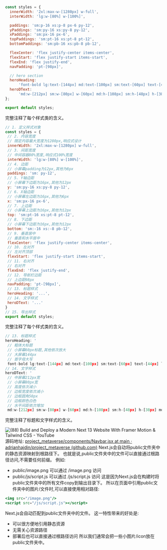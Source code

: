 
```js
const styles = {
  innerWidth: '2xl:max-w-[1280px] w-full',
  interWidth: 'lg:w-[80%] w-[100%]',

  paddings: 'sm:p-16 xs:p-8 px-6 py-12',
  yPaddings: 'sm:py-16 xs:py-8 py-12',
  xPaddings: 'sm:px-16 px-6',
  topPaddings: 'sm:pt-16 xs:pt-8 pt-12',
  bottomPaddings: 'sm:pb-16 xs:pb-8 pb-12',

  flexCenter: 'flex justify-center items-center',
  flexStart: 'flex justify-start items-start',
  flexEnd: 'flex justify-end',
  navPadding: 'pt-[98px]',

  // hero section
  heroHeading:
      'font-bold lg:text-[144px] md:text-[100px] sm:text-[60px] text-[44px] lg:leading-[158.4px] md:leading-[114.4px] sm:leading-[74.4px] leading-[64.4px] uppercase text-white',
  heroDText:
      'md:w-[212px] sm:w-[80px] w-[60px] md:h-[108px] sm:h-[48px] h-[38px] md:border-[18px] border-[9px] rounded-r-[50px] border-white sm:mx-2 mx-[6px]',
};

export default styles;
```
完整注释了每个样式类的含义。

 ```js
// 1. 定义样式对象
const styles = {
  // 2. 内容宽度
  // 限定内容最大宽度为1280px,响应式设计
  innerWidth: '2xl:max-w-[1280px] w-full',   
  // 3. 间距宽度
  // 中间容器80%宽度,响应式100%宽度  
  interWidth: 'lg:w-[80%] w-[100%]',
  // 4. 边距
  // 小屏幕padding为12px,其他为8px
  paddings: 'sm: py-12',
  // 5. Y轴边距 
  // 小屏幕下边距为16px,其他为12px
  y: 'sm:py-16 xs:py-8 py-12',
  // 6. X轴边距
  // 小屏幕左边距为16px,其他为6px
  x: 'sm:px-16 px-6',
  // 7. 上边距
  // 小屏幕上边距为16px,其他为12px  
  top: 'sm:pt-16 xs:pt-8 pt-12',
  // 8. 下边距
  // 小屏幕下边距为16px,其他为12px
  bottom: 'sm:-16 xs:-8 pb-12',
  // 9. 垂直居中
  // 垂直和水平居中
  flexCenter: 'flex justify-center items-center',
  // 10. 左对齐
  // 左对齐顶部
  flexStart: 'flex justify-start items-start',
  // 11. 右对齐
  // 右对齐
  flexEnd: 'flex justify-end',
  // 12. 导航栏边距
  // 上边距98px
  navPadding: 'pt-[98px]',
  // 13. 标题样式
  heroHeading: '...',
  // 14. 文字样式
  heroDText: '...'
}
// 15. 导出样式
export default styles;
```
完整注释了每个样式类的含义。
 ```js
// 13. 标题样式
heroHeading: '
  // 粗体大标题
  // 小屏幕60px标题,其他依次放大
  // 大屏幕144px
  // 首字母大写 
  font-bold lg:text-[144px] md:text-[100px] sm:text-[60px] text-[44px] lg:leading-[158.4px] md:leading-[114.4px] sm:leading-[74.4px] leading-[64.4px] uppercase text-white',
// 14. 文字样式
heroDText: '
  // 中屏幕212px宽
  // 小屏幕80px宽
  // 高度依次减小
  // 边框宽度依次减小
  // 边框圆角50px
  // 边框颜色白色
  // 水平间距依次增加
  md:w-[212px] sm:w-[80px] w-[60px] md:h-[108px] sm:h-[48px] h-[38px] md:border-[18px] border-[9px] rounded-r-[50px] border-white sm:mx-2 mx-[6px]',
```
完整注释了标题和文字样式的含义。


![(88) Build and Deploy a Modern Next 13 Website With Framer Motion & Tailwind CSS - YouTube](https://www.youtube.com/watch?v=ugCN_gynFYw)
源码地址: [project_metaverse/components/Navbar.jsx at main · adrianhajdin/project_metaverse (github.com)](https://github.com/adrianhajdin/project_metaverse/blob/main/components/Navbar.jsx#L3)
Next.js会自动将public文件夹中的静态资源映射到根路径下。
也就是说,public文件夹中的文件可以直接通过根路径访问,不需要任何前缀。
例如:
- public/image.png 可以通过 /image.png 访问
- public/js/script.js 可以通过 /js/script.js 访问
这是因为Next.js会在构建时将public文件夹中的所有文件copy到输出目录下。
所以在页面中引用public文件夹中的图片/文件时,可以直接使用相对路径:
```jsx
<img src="/image.png"/>
<script src="/js/script.js"></script> 
```
Next.js会自动匹配到public文件夹中的文件。
这一特性带来的好处是:
- 可以很方便地引用静态资源
- 无需关心资源路径
- 部署后也可以直接通过根路径访问
所以我们通常会把一些小图片/icon放在public文件夹中。
